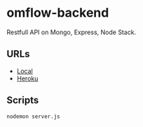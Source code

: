 # omflow-backend
Restfull API on Mongo, Express, Node Stack.

## URLs
- [Local](http://localhost:5000)
- [Heroku](https://omflow-backend.herokuapp.com/)

## Scripts
```
nodemon server.js
```

